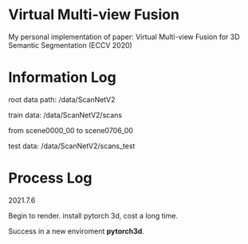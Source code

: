 # Virtual Multi-view Fusion
My personal implementation of paper: Virtual Multi-view Fusion for 3D Semantic Segmentation (ECCV 2020)

# Information Log
root data path: /data/ScanNetV2

train data: /data/ScanNetV2/scans

from scene0000_00 to scene0706_00

test data: /data/ScanNetV2/scans_test


# Process Log
2021.7.6 

Begin to render. install pytorch 3d, cost a long time.

Success in a new enviroment **pytorch3d**.

